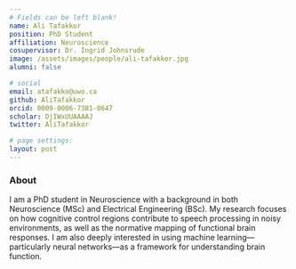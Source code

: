 ```yaml
---
# Fields can be left blank! 
name: Ali Tafakkor
position: PhD Student
affiliation: Neuroscience
cosupervisor: Dr. Ingrid Johnsrude
image: /assets/images/people/ali-tafakkor.jpg
alumni: false

# social
email: atafakko@uwo.ca
github: AliTafakkor
orcid: 0009-0006-7381-0647
scholar: DjIWxUUAAAAJ
twitter: AliTafakkor

# page settings:
layout: post
---
```


### About

I am a PhD student in Neuroscience with a background in both Neuroscience (MSc) and Electrical Engineering (BSc). My research focuses on how cognitive control regions contribute to speech processing in noisy environments, as well as the normative mapping of functional brain responses. I am also deeply interested in using machine learning—particularly neural networks—as a framework for understanding brain function.